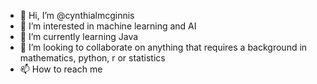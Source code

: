 - 👋 Hi, I’m @cynthialmcginnis
- 👀 I’m interested in machine learning and AI
- 🌱 I’m currently learning Java
- 💞️ I’m looking to collaborate on anything that requires a background in mathematics, python, r or statistics
- 📫 How to reach me 

<!---
cynthialmcginnis/cynthialmcginnis is a ✨ special ✨ repository because its `README.md` (this file) appears on your GitHub profile.
You can click the Preview link to take a look at your changes.
--->
